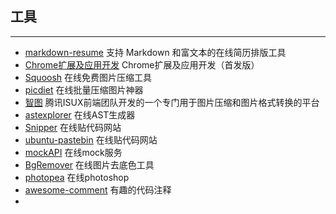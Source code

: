 ## 工具
------

* [markdown-resume](https://github.com/mdnice/markdown-resume) 支持 Markdown 和富文本的在线简历排版工具
* [Chrome扩展及应用开发](https://www.ituring.com.cn/book/1421) Chrome扩展及应用开发（首发版）
* [Squoosh](https://squoosh.app/) 在线免费图片压缩工具
* [picdiet](https://www.picdiet.com/zh-cn) 在线批量压缩图片神器
* [智图](https://zhitu.isux.us/) 腾讯ISUX前端团队开发的一个专门用于图片压缩和图片格式转换的平台
* [astexplorer](https://github.com/fkling/astexplorer) 在线AST生成器
* [Snipper](https://snipper.io) 在线贴代码网站
* [ubuntu-pastebin](https://paste.ubuntu.com/) 在线贴代码网站
* [mockAPI](https://www.mockapi.io/) 在线mock服务
* [BgRemover](http://www.aigei.com/bgremover) 在线图片去底色工具
* [photopea](https://www.photopea.com/) 在线photoshop
* [awesome-comment](https://github.com/Blankj/awesome-comment) 有趣的代码注释
* 